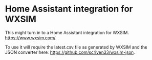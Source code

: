 # Home Assistant integration for WXSIM
This might turn in to a Home Assistant integration for WXSIM. 
https://www.wxsim.com/

To use it will require the latest.csv file as generated by WXSIM and the JSON converter here: https://github.com/scriven33/wxsim-json. 
